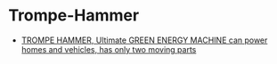 # Trompe-Hammer
- [TROMPE HAMMER, Ultimate GREEN ENERGY MACHINE can power homes and vehicles, has only two moving parts](https://youtu.be/9kImupEUZ0U)
